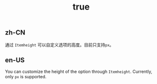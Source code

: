 ﻿---
order: 0
title:
  zh-CN: 自定义项高度
  en-US: Custom item height
---

## zh-CN

通过 `Itemheight` 可以自定义选项的高度。目前只支持`px`。

## en-US

You can customize the height of the option through `Itemheight`. Currently, only `px` is supported.
